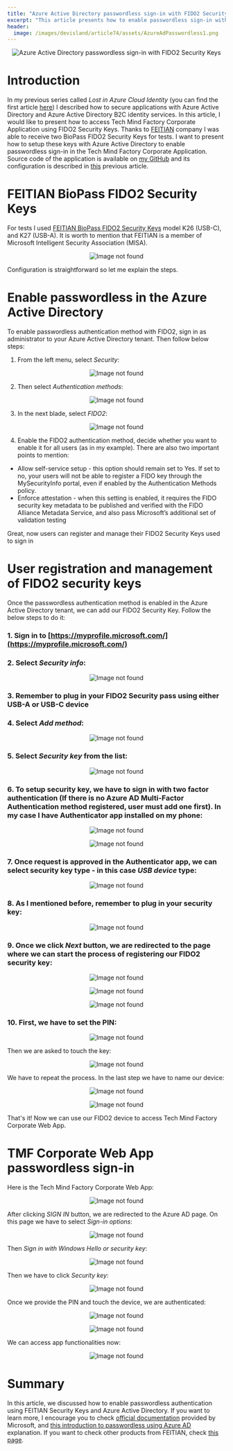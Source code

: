 ```yaml
---
title: "Azure Active Directory passwordless sign-in with FIDO2 Security Keys"
excerpt: "This article presents how to enable passwordless sign-in with FEITIAN BioPass FIDO2 Security Keys"
header:
  image: /images/devisland/article74/assets/AzureAdPasswordless1.png
---
```


<p align="center">
<img src="/images/devisland/article74/assets/AzureAdPasswordless1.png?raw=true" alt="Azure Active Directory passwordless sign-in with FIDO2 Security Keys"/>
</p>


# Introduction

In my previous series called *Lost in Azure Cloud Identity* (you can find the first article [here]()) I described how to secure applications with Azure Active Directory and Azure Active Directory B2C identity services. In this article, I would like to present how to access Tech Mind Factory Corporate Application using FIDO2 Security Keys. Thanks to [FEITIAN](https://www.ftsafe.com/) company I was able to receive two BioPass FIDO2 Security Keys for tests. I want to present how to setup these keys with Azure Active Directory to enable passwordless sign-in in the Tech Mind Factory Corporate Application. Source code of the application is available on [my GitHub](https://github.com/Daniel-Krzyczkowski/Lost-In-Azure-Cloud-Identity/tree/main/src/tmf-identity-corporate-web-app) and its configuration is described in [this](https://daniel-krzyczkowski.github.io/Lost-In-Azure-Cloud-Identity-Serie-Part2/) previous article.


# FEITIAN BioPass FIDO2 Security Keys

For tests I used [FEITIAN BioPass FIDO2 Security Keys](https://www.ftsafe.com/Products/FIDO/Bio) model K26 (USB-C), and K27 (USB-A). It is worth to mention that FEITIAN is a member of Microsoft Intelligent Security Association (MISA).

<p align="center">
<img src="/images/devisland/article74/assets/AzureAdPasswordless2.PNG?raw=true" alt="Image not found"/>
</p>

Configuration is straightforward so let me explain the steps.


# Enable passwordless in the Azure Active Directory

To enable passwordless authentication method with FIDO2, sign in as administrator to your Azure Active Directory tenant. Then follow below steps:

1. From the left menu, select *Security*:

<p align="center">
<img src="/images/devisland/article74/assets/AzureAdPasswordless3.PNG?raw=true" alt="Image not found"/>
</p>

2. Then select *Authentication methods*:

<p align="center">
<img src="/images/devisland/article74/assets/AzureAdPasswordless4.PNG?raw=true" alt="Image not found"/>
</p>

3. In the next blade, select *FIDO2*:

<p align="center">
<img src="/images/devisland/article74/assets/AzureAdPasswordless5.PNG?raw=true" alt="Image not found"/>
</p>

4. Enable the FIDO2 authentication method, decide whether you want to enable it for all users (as in my example). There are also two important points to mention:

* Allow self-service setup - this option should remain set to Yes. If set to no, your users will not be able to register a FIDO key through the MySecurityInfo portal, even if enabled by the Authentication Methods policy.
* Enforce attestation - when this setting is enabled, it requires the FIDO security key metadata to be published and verified with the FIDO Alliance Metadata Service, and also pass Microsoft’s additional set of validation testing

Great, now users can register and manage their FIDO2 Security Keys used to sign in


# User registration and management of FIDO2 security keys

Once the passwordless authentication method is enabled in the Azure Active Directory tenant, we can add our FIDO2 Security Key. Follow the below steps to do it:

### 1. Sign in to [https://myprofile.microsoft.com/](https://myprofile.microsoft.com/)

### 2. Select *Security info*:

<p align="center">
<img src="/images/devisland/article74/assets/AzureAdPasswordless7.PNG?raw=true" alt="Image not found"/>
</p>

### 3. Remember to plug in your FIDO2 Security pass using either USB-A or USB-C device

### 4. Select *Add method*:

<p align="center">
<img src="/images/devisland/article74/assets/AzureAdPasswordless8.PNG?raw=true" alt="Image not found"/>
</p>

### 5. Select *Security key* from the list:

<p align="center">
<img src="/images/devisland/article74/assets/AzureAdPasswordless9.PNG?raw=true" alt="Image not found"/>
</p>

### 6. To setup security key, we have to sign in with two factor authentication (If there is no Azure AD Multi-Factor Authentication method registered, user must add one first). In my case I have Authenticator app installed on my phone:

<p align="center">
<img src="/images/devisland/article74/assets/AzureAdPasswordless10.PNG?raw=true" alt="Image not found"/>
</p>

<p align="center">
<img src="/images/devisland/article74/assets/AzureAdPasswordless11.PNG?raw=true" alt="Image not found"/>
</p>

### 7. Once request is approved in the Authenticator app, we can select security key type - in this case *USB device* type:

<p align="center">
<img src="/images/devisland/article74/assets/AzureAdPasswordless12.PNG?raw=true" alt="Image not found"/>
</p>

### 8. As I mentioned before, remember to plug in your security key:

<p align="center">
<img src="/images/devisland/article74/assets/AzureAdPasswordless13.PNG?raw=true" alt="Image not found"/>
</p>

### 9. Once we click *Next* button, we are redirected to the page where we can start the process of registering our FIDO2 security key:

<p align="center">
<img src="/images/devisland/article74/assets/AzureAdPasswordless14.PNG?raw=true" alt="Image not found"/>
</p>

<p align="center">
<img src="/images/devisland/article74/assets/AzureAdPasswordless15.PNG?raw=true" alt="Image not found"/>
</p>

<p align="center">
<img src="/images/devisland/article74/assets/AzureAdPasswordless16.PNG?raw=true" alt="Image not found"/>
</p>

### 10. First, we have to set the PIN:

<p align="center">
<img src="/images/devisland/article74/assets/AzureAdPasswordless17.PNG?raw=true" alt="Image not found"/>
</p>

Then we are asked to touch the key:

<p align="center">
<img src="/images/devisland/article74/assets/AzureAdPasswordless18.PNG?raw=true" alt="Image not found"/>
</p>

We have to repeat the process. In the last step we have to name our device:

<p align="center">
<img src="/images/devisland/article74/assets/AzureAdPasswordless19.PNG?raw=true" alt="Image not found"/>
</p>

<p align="center">
<img src="/images/devisland/article74/assets/AzureAdPasswordless20.PNG?raw=true" alt="Image not found"/>
</p>

That's it! Now we can use our FIDO2 device to access Tech Mind Factory Corporate Web App.


# TMF Corporate Web App passwordless sign-in

Here is the Tech Mind Factory Corporate Web App:

<p align="center">
<img src="/images/devisland/article74/assets/AzureAdPasswordless21.PNG?raw=true" alt="Image not found"/>
</p>

After clicking *SIGN IN* button, we are redirected to the Azure AD page. On this page we have to select *Sign-in options*:

<p align="center">
<img src="/images/devisland/article74/assets/AzureAdPasswordless22.PNG?raw=true" alt="Image not found"/>
</p>

Then *Sign in with Windows Hello or security key*:

<p align="center">
<img src="/images/devisland/article74/assets/AzureAdPasswordless23.PNG?raw=true" alt="Image not found"/>
</p>

Then we have to click *Security key*:

<p align="center">
<img src="/images/devisland/article74/assets/AzureAdPasswordless24.PNG?raw=true" alt="Image not found"/>
</p>

Once we provide the PIN and touch the device, we are authenticated:

<p align="center">
<img src="/images/devisland/article74/assets/AzureAdPasswordless25.PNG?raw=true" alt="Image not found"/>
</p>

<p align="center">
<img src="/images/devisland/article74/assets/AzureAdPasswordless26.PNG?raw=true" alt="Image not found"/>
</p>

We can access app functionalities now:

<p align="center">
<img src="/images/devisland/article74/assets/AzureAdPasswordless27.PNG?raw=true" alt="Image not found"/>
</p>




# Summary

In this article, we discussed how to enable passwordless authentication using FEITIAN Security Keys and Azure Active Directory. If you want to learn more, I encourage you to check [official documentation](https://docs.microsoft.com/en-us/azure/active-directory/authentication/howto-authentication-passwordless-security-key) provided by Microsoft, and [this introduction to passwordless using Azure AD](https://docs.microsoft.com/en-us/azure/active-directory/authentication/concept-authentication-passwordless) explanation. If you want to check other products from FEITIAN, check [this page](https://www.ftsafe.com/Products).

